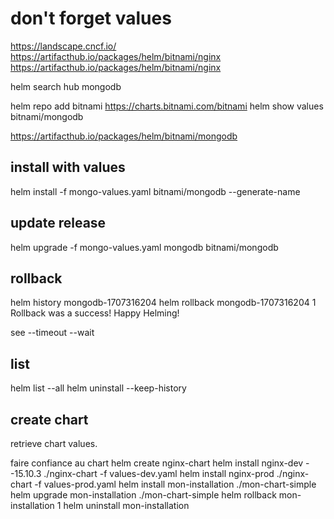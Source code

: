 # don't forget values

https://landscape.cncf.io/
https://artifacthub.io/packages/helm/bitnami/nginx
https://artifacthub.io/packages/helm/bitnami/nginx

helm search hub mongodb

helm repo add bitnami https://charts.bitnami.com/bitnami
helm show values bitnami/mongodb

https://artifacthub.io/packages/helm/bitnami/mongodb

## install with values

helm install -f mongo-values.yaml bitnami/mongodb --generate-name

## update release

helm upgrade -f mongo-values.yaml mongodb bitnami/mongodb

## rollback

helm history mongodb-1707316204
helm rollback mongodb-1707316204 1
Rollback was a success! Happy Helming!

see --timeout --wait

## list

helm list --all
helm uninstall --keep-history

## create chart

retrieve chart values.

faire confiance au chart
helm create nginx-chart
helm install nginx-dev --15.10.3 ./nginx-chart -f values-dev.yaml
helm install nginx-prod ./nginx-chart -f values-prod.yaml
helm install mon-installation ./mon-chart-simple
helm upgrade mon-installation ./mon-chart-simple
helm rollback mon-installation 1
helm uninstall mon-installation
